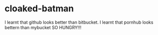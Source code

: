 # cloaked-batman
I learnt that github looks better than bitbucket.
I learnt that pornhub looks bettern than mybucket
SO HUNGRY!!!
